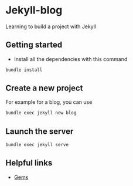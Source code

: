 # Jekyll-blog

Learning to build a project with Jekyll

## Getting started

- Install all the dependencies with this command

```markdown
bundle install
```

## Create a new project

For example for a blog, you can use

```markdown
bundle exec jekyll new blog
```

## Launch the server

```markdown
bundle exec jekyll serve
```

## Helpful links

- [Gems](https://jekyllrb.com/docs/ruby-101/#gems)
